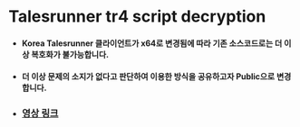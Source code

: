 # Talesrunner tr4 script decryption

- #### Korea Talesrunner 클라이언트가 x64로 변경됨에 따라 기존 소스코드로는 더 이상 복호화가 불가능합니다.
- #### 더 이상 문제의 소지가 없다고 판단하여 이용한 방식을 공유하고자 Public으로 변경합니다.

- ### [영상 링크](https://youtu.be/7yjOgt0fWNs)

